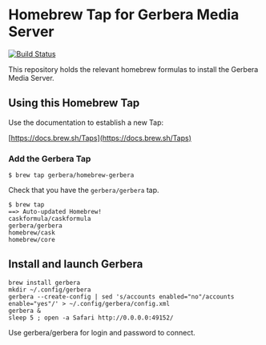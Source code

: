 # Homebrew Tap for Gerbera Media Server

[![Build Status](https://travis-ci.org/gerbera/homebrew-gerbera.svg?branch=master)](https://travis-ci.org/gerbera/homebrew-gerbera)

This repository holds the relevant homebrew formulas to install the Gerbera Media Server.

## Using this Homebrew Tap

Use the documentation to establish a new Tap:

[https://docs.brew.sh/Taps](https://docs.brew.sh/Taps)

### Add the Gerbera Tap
```
$ brew tap gerbera/homebrew-gerbera
```

Check that you have the `gerbera/gerbera` tap.

```
$ brew tap 
==> Auto-updated Homebrew!
caskformula/caskformula
gerbera/gerbera
homebrew/cask
homebrew/core
```

## Install and launch Gerbera

```
brew install gerbera
mkdir ~/.config/gerbera
gerbera --create-config | sed 's/accounts enabled="no"/accounts enable="yes"/' > ~/.config/gerbera/config.xml
gerbera &
sleep 5 ; open -a Safari http://0.0.0.0:49152/
```

Use gerbera/gerbera for login and password to connect.
